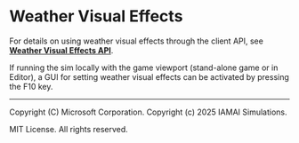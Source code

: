# Weather Visual Effects

For details on using weather visual effects through the client API, see **[Weather Visual Effects API](../api.md#weather-visual-effects)**.

If running the sim locally with the game viewport (stand-alone game or in Editor), a GUI for setting weather visual effects can be activated by pressing the F10 key.

---

Copyright (C) Microsoft Corporation. 
Copyright (c) 2025 IAMAI Simulations.

MIT License. All rights reserved.
